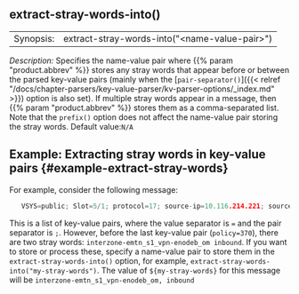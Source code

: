 ---
---
<!-- DISCLAIMER: This file is based on the syslog-ng Open Source Edition documentation https://github.com/balabit/syslog-ng-ose-guides/commit/2f4a52ee61d1ea9ad27cb4f3168b95408fddfdf2 and is used under the terms of The syslog-ng Open Source Edition Documentation License. The file has been modified by Axoflow. -->

## extract-stray-words-into()

|           |                                                 |
| --------- | ----------------------------------------------- |
| Synopsis: | extract-stray-words-into("\<name-value-pair\>") |

*Description:* Specifies the name-value pair where {{% param "product.abbrev" %}} stores any stray words that appear before or between the parsed key-value pairs (mainly when the [`pair-separator()`]({{< relref "/docs/chapter-parsers/key-value-parser/kv-parser-options/_index.md" >}}) option is also set). If multiple stray words appear in a message, then {{% param "product.abbrev" %}} stores them as a comma-separated list. Note that the `prefix()` option does not affect the name-value pair storing the stray words. Default value:`N/A`


## Example: Extracting stray words in key-value pairs {#example-extract-stray-words}

For example, consider the following message:

```c
   VSYS=public; Slot=5/1; protocol=17; source-ip=10.116.214.221; source-port=50989; destination-ip=172.16.236.16; destination-port=162;time=2016/02/18 16:00:07; interzone-emtn_s1_vpn-enodeb_om; inbound; policy=370;
```

This is a list of key-value pairs, where the value separator is `=` and the pair separator is `;`. However, before the last key-value pair (`policy=370`), there are two stray words: `interzone-emtn_s1_vpn-enodeb_om inbound`. If you want to store or process these, specify a name-value pair to store them in the `extract-stray-words-into()` option, for example, `extract-stray-words-into("my-stray-words")`. The value of `${my-stray-words}` for this message will be `interzone-emtn_s1_vpn-enodeb_om, inbound`


